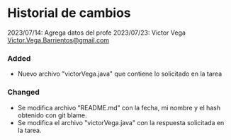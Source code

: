 # Historial de cambios

2023/07/14: Agrega datos del profe
2023/07/23: Victor Vega <Victor.Vega.Barrientos@gmail.com> 

### Added

- Nuevo archivo "victorVega.java" que contiene lo solicitado en la tarea

### Changed

- Se modifica archivo "README.md" con la fecha, mi nombre y el hash obtenido con git blame.
- Se modifica el archivo "victorVega.java" con la respuesta solicitada en la tarea.
